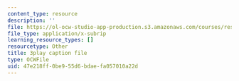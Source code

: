 ```yaml
---
content_type: resource
description: ''
file: https://ol-ocw-studio-app-production.s3.amazonaws.com/courses/res-9-003-brains-minds-and-machines-summer-course-summer-2015/47e218ff0be955d6bdaefa057010a22d_FRoD9TOJxso.vtt
file_type: application/x-subrip
learning_resource_types: []
resourcetype: Other
title: 3play caption file
type: OCWFile
uid: 47e218ff-0be9-55d6-bdae-fa057010a22d
---
```

